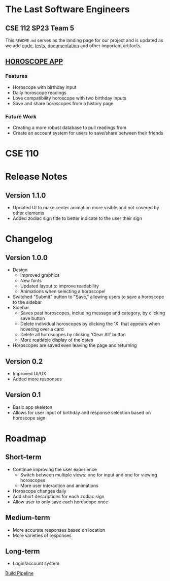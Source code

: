 # The Last Software Engineers
## CSE 112 SP23 Team 5

This `README.md` serves as the landing page for our project and is updated as we add [code](https://github.com/cse110-sp23-group5/cse110-sp23-group5/tree/main/source), [tests](https://github.com/StephenTan12/Horoscope-Team-5/tree/main/source/horoscope/tests), [documentation](https://github.com/cse110-sp23-group5/cse110-sp23-group5/tree/main/admin) and other important artifacts.

## [HOROSCOPE APP](https://stephentan12.github.io/Horoscope-Team-5/source/horoscope/pages/landing.html)

### Features
- Horoscope with birthday input
- Daily horoscope readings
- Love compatibility horoscope with two birthday inputs
- Save and share horoscopes from a history page

### Future Work
- Creating a more robust database to pull readings from
- Create an account system for users to save/share between their friends


# CSE 110
[//]: # (Version format: MAJOR.MINOR.PATCH)

# Release Notes
## Version 1.1.0
- Updated UI to make center animation more visible and not covered by other elements
- Added zodiac sign title to better indicate to the user their sign

# Changelog
[//]: # (Previous release notes here)
## Version 1.0.0
- Design
  - Improved graphics
  - New fonts
  - Updated layout to improve readability
  - Animations when selecting a horoscope!
- Switched "Submit" button to "Save," allowing users to save a horoscope to the sidebar
- Sidebar
  - Saves past horoscopes, including message and category, by clicking save button
  - Delete individual horoscopes by clicking the 'X' that appears when hovering over a card
  - Delete all horoscopes by clicking 'Clear All' button
  - More readable display of the dates
- Horoscopes are saved even leaving the page and returning

## Version 0.2
- Improved UI/UX
- Added more responses

## Version 0.1
- Basic app skeleton
- Allows for user input of birthday and response selection based on horoscope sign

# Roadmap
## Short-term
- Continue improving the user experience
  - Switch between multiple views: one for input and one for viewing horoscopes
  - More user interaction and animations
- Horoscope changes daily
- Add short descriptions for each zodiac sign
- Allow user to only save each horoscope once

## Medium-term
- More accurate responses based on location
- More varieties of responses

## Long-term
- Login/account system


[Build Pipeline](admin/cipipeline/setup.md)
